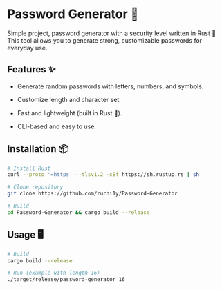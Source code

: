 # Password Generator 🔐

Simple project, password generator with a security level written in Rust 🦀
This tool allows you to generate strong, customizable passwords for everyday use.

## Features ✨

- Generate random passwords with letters, numbers, and symbols.

- Customize length and character set.

- Fast and lightweight (built in Rust 🚀).

- CLI-based and easy to use.

## Installation 📦
```bash
# Install Rust
curl --proto '=https' --tlsv1.2 -sSf https://sh.rustup.rs | sh

# Clone repository
git clone https://github.com/ruchi1y/Password-Generator

# Build
cd Password-Generator && cargo build --release
```
## Usage 🖥️
```bash
# Build
cargo build --release  

# Run (example with length 16)
./target/release/password-generator 16
```
